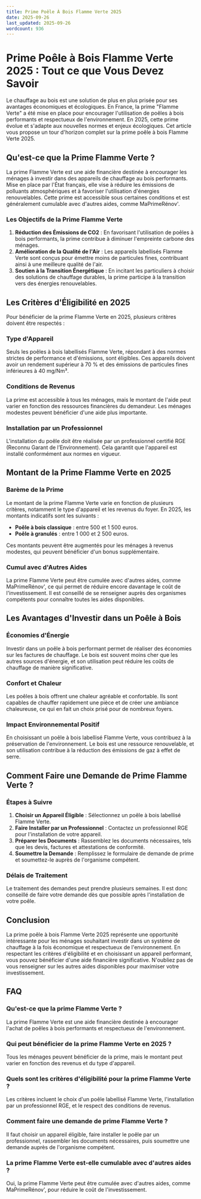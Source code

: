 ```yaml
---
title: Prime Poêle À Bois Flamme Verte 2025
date: 2025-09-26
last_updated: 2025-09-26
wordcount: 936
---
```


# Prime Poêle à Bois Flamme Verte 2025 : Tout ce que Vous Devez Savoir

Le chauffage au bois est une solution de plus en plus prisée pour ses avantages économiques et écologiques. En France, la prime "Flamme Verte" a été mise en place pour encourager l'utilisation de poêles à bois performants et respectueux de l'environnement. En 2025, cette prime évolue et s'adapte aux nouvelles normes et enjeux écologiques. Cet article vous propose un tour d'horizon complet sur la prime poêle à bois Flamme Verte 2025.

## Qu'est-ce que la Prime Flamme Verte ?

La prime Flamme Verte est une aide financière destinée à encourager les ménages à investir dans des appareils de chauffage au bois performants. Mise en place par l'État français, elle vise à réduire les émissions de polluants atmosphériques et à favoriser l'utilisation d'énergies renouvelables. Cette prime est accessible sous certaines conditions et est généralement cumulable avec d'autres aides, comme MaPrimeRénov'.

### Les Objectifs de la Prime Flamme Verte

1. **Réduction des Émissions de CO2** : En favorisant l'utilisation de poêles à bois performants, la prime contribue à diminuer l'empreinte carbone des ménages.
2. **Amélioration de la Qualité de l'Air** : Les appareils labellisés Flamme Verte sont conçus pour émettre moins de particules fines, contribuant ainsi à une meilleure qualité de l'air.
3. **Soutien à la Transition Énergétique** : En incitant les particuliers à choisir des solutions de chauffage durables, la prime participe à la transition vers des énergies renouvelables.

## Les Critères d'Éligibilité en 2025

Pour bénéficier de la prime Flamme Verte en 2025, plusieurs critères doivent être respectés :

### Type d'Appareil

Seuls les poêles à bois labellisés Flamme Verte, répondant à des normes strictes de performance et d'émissions, sont éligibles. Ces appareils doivent avoir un rendement supérieur à 70 % et des émissions de particules fines inférieures à 40 mg/Nm³.

### Conditions de Revenus

La prime est accessible à tous les ménages, mais le montant de l'aide peut varier en fonction des ressources financières du demandeur. Les ménages modestes peuvent bénéficier d'une aide plus importante.

### Installation par un Professionnel

L'installation du poêle doit être réalisée par un professionnel certifié RGE (Reconnu Garant de l’Environnement). Cela garantit que l'appareil est installé conformément aux normes en vigueur.

## Montant de la Prime Flamme Verte en 2025

### Barème de la Prime

Le montant de la prime Flamme Verte varie en fonction de plusieurs critères, notamment le type d'appareil et les revenus du foyer. En 2025, les montants indicatifs sont les suivants :

- **Poêle à bois classique** : entre 500 et 1 500 euros.
- **Poêle à granulés** : entre 1 000 et 2 500 euros.

Ces montants peuvent être augmentés pour les ménages à revenus modestes, qui peuvent bénéficier d'un bonus supplémentaire.

### Cumul avec d'Autres Aides

La prime Flamme Verte peut être cumulée avec d'autres aides, comme MaPrimeRénov', ce qui permet de réduire encore davantage le coût de l'investissement. Il est conseillé de se renseigner auprès des organismes compétents pour connaître toutes les aides disponibles.

## Les Avantages d'Investir dans un Poêle à Bois

### Économies d'Énergie

Investir dans un poêle à bois performant permet de réaliser des économies sur les factures de chauffage. Le bois est souvent moins cher que les autres sources d'énergie, et son utilisation peut réduire les coûts de chauffage de manière significative.

### Confort et Chaleur

Les poêles à bois offrent une chaleur agréable et confortable. Ils sont capables de chauffer rapidement une pièce et de créer une ambiance chaleureuse, ce qui en fait un choix prisé pour de nombreux foyers.

### Impact Environnemental Positif

En choisissant un poêle à bois labellisé Flamme Verte, vous contribuez à la préservation de l'environnement. Le bois est une ressource renouvelable, et son utilisation contribue à la réduction des émissions de gaz à effet de serre.

## Comment Faire une Demande de Prime Flamme Verte ?

### Étapes à Suivre

1. **Choisir un Appareil Éligible** : Sélectionnez un poêle à bois labellisé Flamme Verte.
2. **Faire Installer par un Professionnel** : Contactez un professionnel RGE pour l'installation de votre appareil.
3. **Préparer les Documents** : Rassemblez les documents nécessaires, tels que les devis, factures et attestations de conformité.
4. **Soumettre la Demande** : Remplissez le formulaire de demande de prime et soumettez-le auprès de l'organisme compétent.

### Délais de Traitement

Le traitement des demandes peut prendre plusieurs semaines. Il est donc conseillé de faire votre demande dès que possible après l'installation de votre poêle.

## Conclusion

La prime poêle à bois Flamme Verte 2025 représente une opportunité intéressante pour les ménages souhaitant investir dans un système de chauffage à la fois économique et respectueux de l'environnement. En respectant les critères d'éligibilité et en choisissant un appareil performant, vous pouvez bénéficier d'une aide financière significative. N'oubliez pas de vous renseigner sur les autres aides disponibles pour maximiser votre investissement.

## FAQ

### Qu'est-ce que la prime Flamme Verte ?

La prime Flamme Verte est une aide financière destinée à encourager l'achat de poêles à bois performants et respectueux de l'environnement.

### Qui peut bénéficier de la prime Flamme Verte en 2025 ?

Tous les ménages peuvent bénéficier de la prime, mais le montant peut varier en fonction des revenus et du type d'appareil.

### Quels sont les critères d'éligibilité pour la prime Flamme Verte ?

Les critères incluent le choix d'un poêle labellisé Flamme Verte, l'installation par un professionnel RGE, et le respect des conditions de revenus.

### Comment faire une demande de prime Flamme Verte ?

Il faut choisir un appareil éligible, faire installer le poêle par un professionnel, rassembler les documents nécessaires, puis soumettre une demande auprès de l'organisme compétent.

### La prime Flamme Verte est-elle cumulable avec d'autres aides ?

Oui, la prime Flamme Verte peut être cumulée avec d'autres aides, comme MaPrimeRénov', pour réduire le coût de l'investissement.